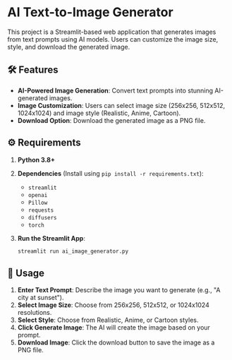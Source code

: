 # AI Text-to-Image Generator

This project is a Streamlit-based web application that generates images from text prompts using AI models. Users can customize the image size, style, and download the generated image.

## 🛠️ **Features**
- **AI-Powered Image Generation**: Convert text prompts into stunning AI-generated images.
- **Image Customization**: Users can select image size (256x256, 512x512, 1024x1024) and image style (Realistic, Anime, Cartoon).
- **Download Option**: Download the generated image as a PNG file.

## ⚙️ **Requirements**

1. **Python 3.8+**
2. **Dependencies** (Install using `pip install -r requirements.txt`):
   - `streamlit`
   - `openai`
   - `Pillow`
   - `requests`
   - `diffusers`
   - `torch`

3. **Run the Streamlit App**:
   ```bash
   streamlit run ai_image_generator.py
   ```

## 🚀 **Usage**
1. **Enter Text Prompt**: Describe the image you want to generate (e.g., "A  city at sunset").
2. **Select Image Size**: Choose from 256x256, 512x512, or 1024x1024 resolutions.
3. **Select Style**: Choose from Realistic, Anime, or Cartoon styles.
4. **Click Generate Image**: The AI will create the image based on your prompt.
5. **Download Image**: Click the download button to save the image as a PNG file.
